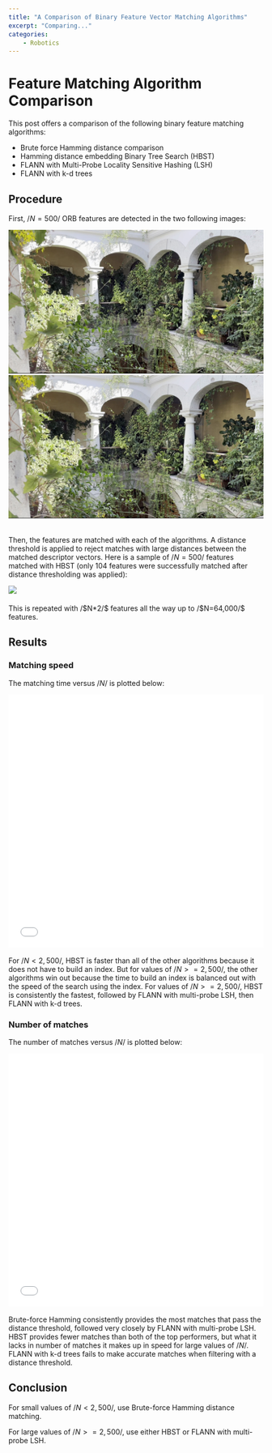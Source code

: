 ```yaml
---
title: "A Comparison of Binary Feature Vector Matching Algorithms"
excerpt: "Comparing..."
categories:
    - Robotics
---
```


# Feature Matching Algorithm Comparison

This post offers a comparison of the following binary feature matching algorithms:
- Brute force Hamming distance comparison 
- Hamming distance embedding Binary Tree Search (HBST)
- FLANN with Multi-Probe Locality Sensitive Hashing (LSH)
- FLANN with k-d trees

## Procedure

First, /$N=500/$ ORB features are detected in the two following images:

<div class="align-center">
    <img src="/assets/images/blog/feature_matching/1.jpg">
    <img src="/assets/images/blog/feature_matching/11.jpg">
</div>

<br>

Then, the features are matched with each of the algorithms. A distance threshold is applied to reject matches with large distances between the matched descriptor vectors. Here is a sample of /$N=500/$ features matched with HBST (only 104 features were successfully matched after distance thresholding was applied):

<div class="align-center">
    <img src="/assets/images/blog/feature_matching/hbst_matches500.png">
</div>

<br>
This is repeated with /$N*2/$ features all the way up to /$N=64,000/$ features.

## Results

### Matching speed

The matching time versus /$N/$ is plotted below:

<div class="align-center">
    <iframe src="/assets/images/blog/feature_matching/time_vs_n_features.html" width="100%" height="500px" style="border: none;"></iframe>
</div>

For /$N<2,500/$, HBST is faster than all of the other algorithms because it does not have to build an index. But for values of /$N>=2,500/$, the other algorithms win out because the time to build an index is balanced out with the speed of the search using the index. For values of /$N>=2,500/$, HBST is consistently the fastest, followed by FLANN with multi-probe LSH, then FLANN with k-d trees.


### Number of matches

The number of matches versus /$N/$ is plotted below:

<iframe src="/assets/images/blog/feature_matching/matches_vs_n_features.html" width="100%" height="500px" style="border: none;"></iframe>

Brute-force Hamming consistently provides the most matches that pass the distance threshold, followed very closely by FLANN with multi-probe LSH. HBST provides fewer matches than both of the top performers, but what it lacks in number of matches it makes up in speed for large values of /$N/$. FLANN with k-d trees fails to make accurate matches when filtering with a distance threshold.

## Conclusion

For small values of /$N<2,500/$, use Brute-force Hamming distance matching.

For large values of /$N>=2,500/$, use either HBST or FLANN with multi-probe LSH.
